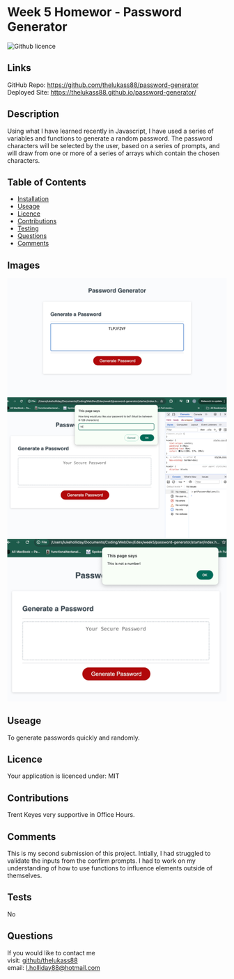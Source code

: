 # Week 5 Homewor - Password Generator
![Github licence](https://img.shields.io/badge/your_licence:-MIT-blue.svg)
## Links
GitHub Repo: https://github.com/thelukass88/password-generator<br>
Deployed Site: https://thelukass88.github.io/password-generator/

## Description
Using what I have learned recently in Javascript, I have used a series of variables and functions to generate a random password. The password characters will be selected by the user, based on a series of prompts, and will draw from one or more of a series of arrays which contain the chosen characters. 
## Table of Contents
* [Installation](#installation)
* [Useage](#useage)
* [Licence](#licence)
* [Contributions](#contributors)
* [Testing](#tests)
* [Questions](#questions)
* [Comments](#comments)
## Images
![Alt 8 Character Test](./assets/8characters.png)
![Alt Function Working in Console](./assets/functionworkinginconsole.png)
![Alt Error Message for Wrong/ No Input](./assets/catcherror.png)
## Useage
To generate passwords quickly and randomly. 
## Licence
Your application is licenced under: MIT
## Contributions
Trent Keyes very supportive in Office Hours.
## Comments

This is my second submission of this project. 
Intially, I had struggled to validate the inputs from the confirm prompts. 
I had to work on my understanding of how to use functions to influence elements outside of themselves. 

## Tests
No
## Questions
If you would like to contact me<br>
visit: [github/thelukass88](https://github.com/thelukass88)<br>
email: l.holliday88@hotmail.com
